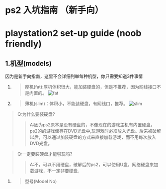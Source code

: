# ps2 入坑指南 （新手向）

# playstation2 set-up guide (noob friendly)


## 1.机型(models)

因为是新手向指南，这里不会详细列举每种机型，你只需要知道3件事情

1. 
    >厚机(fat):厚机体积很大，能加装硬盘的，但是不推荐，因为网线接口不是内置的。
![fat](https://gitee.com/waizui/ps2guide/raw/main/images/220px-PS2-Fat-Console-Set.jpg)



2. 
    >薄机(slim)：体积小，不能装硬盘，有网线口，推荐。
![slim](https://gitee.com/waizui/ps2guide/raw/main/images/250px-PS2-Slim-Console-Set.jpg)

> Q:为什么要装硬盘?
>>A:因为ps2原本是没有硬盘的，不像现在的游戏主机有内置硬盘，ps2的的游戏储存在DVD光盘中,玩游戏时必须放入光盘。后来被破解以后，可以通过加装硬盘的方式来直接加载游戏，而不用每次放入DVD光盘。

> Q:一定要装硬盘才能够玩吗?
>>A:不，可以不用硬盘，破解后的ps2，可以使用U盘，网络硬盘来加载游戏，不一定非要硬盘.

1. 
    >型号(Model No)
